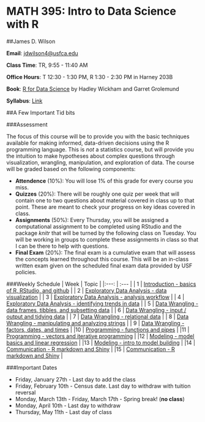 # MATH 395: Intro to Data Science with R

##James D. Wilson

**Email**: jdwilson4@usfca.edu

**Class Time**: TR, 9:55 - 11:40 AM

**Office Hours**: T 12:30 - 1:30 PM, R 1:30 - 2:30 PM in Harney 203B

**Book**: [R for Data Science](http://r4ds.had.co.nz/index.html) by Hadley Wickham and Garret Grolemund

**Syllabus**: [Link](https://github.com/jdwilson4/Data100_Spring_2017/blob/master/Syllabus.pdf)

##A Few Important Tid bits

###Assessment

The focus of this course will be to provide you with the basic techniques available for making informed, data-driven decisions using the R programming language. This is *not* a statistics course, but will provide you the intuition to make hypotheses about complex questions through visualization, wrangling, manipulation, and exploration of data. The course will be graded based on the following components:

- **Attendence** (10%): You will lose 1% of this grade for every course you miss.
- **Quizzes** (20%): There will be roughly one quiz per week that will contain one to two questions about material covered in class up to that point. These are meant to check your progress on key ideas covered in class.
- **Assignments** (50%): Every Thursday, you will be assigned a computational assignment to be completed using RStudio and the package *knitr* that will be turned by the following class on Tuesday. You will be working in groups to complete these assignments in class so that I can be there to help with questions.
- **Final Exam** (20%): The final exam is a cumulative exam that will assess the concepts learned throughout this course. This will be an in-class written exam given on the scheduled final exam data provided by USF policies.

###Weekly Schedule
| Week | Topic |
|:---: | :---  |
| 1    | [Introduction - basics of R, RStudio, and github]() |
| 2    | [Exploratory Data Analysis - data visualization]()  |
| 3    | [Exploratory Data Analysis - analysis workflow]()   |
| 4    | [Exploratory Data Analysis - identifying trends in data]() |
| 5    | [Data Wrangling - data frames, tibbles, and subsetting data]() |
| 6    | [Data Wrangling - input / output and tidying data]() |
| 7    | [Data Wrangling - relational data]() |
| 8    | [Data Wrangling - manipulating and analyzing strings]() |
| 9    | [Data Wrangling - factors, dates, and times]() |
|10    | [Programming - functions and pipes]() |
|11    | [Programming - vectors and iterative programming]() |
|12    | [Modeling - model basics and linear regression]() |
|13    | [Modeling - intro to model building]() |
|14    | [Communication - R markdown and Shiny]() |
|15    | [Communication - R markdown and Shiny]() |

###Important Dates

- Friday, January 27th - Last day to add the class
- Friday, February 10th - Census date. Last day to withdraw with tuition reversal
- Monday, March 13th - Friday, March 17th - Spring break! (**no class**)
- Monday, April 10th - Last day to withdraw
- Thursday, May 11th - Last day of class
